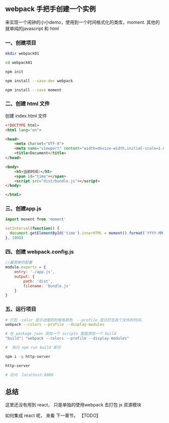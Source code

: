 ## webpack 手把手创建一个实例

来实现一个闹钟的小小demo，使用到一个时间格式化的类库，moment. 其他的就单纯的javascript 和 html

### 一、创建项目
```bash
mkdir webpack01

cd webpack01

npm init

npm install --save-dev webpack 

npm install --save moment

```

### 二、创建 html  文件
创建 index.html 文件
```html
<!DOCTYPE html>
<html lang="en">

<head>
    <meta charset="UTF-8">
    <meta name="viewport" content="width=device-width,initial-scale=1.0">
    <title>Document</title>
</head>

<body>
    <h5>当前时间:</h5>
    <span id="time"></span>
    <script src="dist/bundle.js"></script>
</body>

</html>
```

### 三、创建app.js

```javascript
import monent from 'moment'

setInterval(function() {
  document.getElementById('time').innerHTML = moment().format('YYYY-MM-DD HH:mm:ss')
}, 1000)
```


### 四、创建 webpack.config.js

```javascript
//最简单的配置
module.exports = {
    entry: './app.js',
    output: {
        path: 'dist',
        filename: 'bundle.js'
    }
}
```

### 五、运行项目

```bash
# 打包 -color 显示进度的时候有颜色  --profile 显示打包各个文件的时间，
webpack --colors --profile --display-modules

# 在 package.json 添加一个 scripts 里面添加一个 build
"build": "webpack --colors --profile --display-modules"

#  执行 npm run build 即可

npm i -g http-server 

http-server

# 访问  localhost:8080
```

## 总结
这里还没有用到 react， 只是单独的使用webpack 去打包 js 资源模块

如何集成 react 呢， 来看 下一章节。 【TODO】
